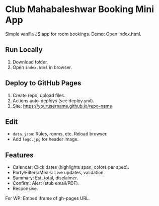 # Club Mahabaleshwar Booking Mini App

Simple vanilla JS app for room bookings. Demo: Open index.html.

## Run Locally
1. Download folder.
2. Open `index.html` in browser.

## Deploy to GitHub Pages
1. Create repo, upload files.
2. Actions auto-deploys (see deploy.yml).
3. Site: https://yourusername.github.io/repo-name

## Edit
- `data.json`: Rules, rooms, etc. Reload browser.
- Add `logo.jpg` for header image.

## Features
- Calendar: Click dates (highlights span, colors per spec).
- Party/Filters/Meals: Live updates, validation.
- Summary: Est. total, disclaimer.
- Confirm: Alert (stub email/PDF).
- Responsive.

For WP: Embed iframe of gh-pages URL.
